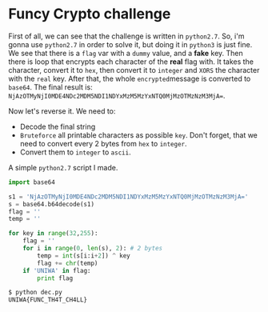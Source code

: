 # Funcy Crypto challenge

First of all, we can see that the challenge is written in `python2.7`. So, i'm gonna use `python2.7` in order to solve it, but doing it in `python3` is just fine. 
We see that there is a `flag` var with a `dummy` value, and a **fake** key. Then there is loop that encrypts each character of the **real** flag with. It takes the character, convert it to `hex`, then convert it to `integer` and `XORS`	the character with the `real` key. After that, the whole `encrypted`message is converted to `base64`. The final result is: `NjAzOTMyNjI0MDE4NDc2MDM5NDI1NDYxMzM5MzYxNTQ0MjMzOTMzNzM3MjA=`.  

Now let's reverse it. We need to:
* Decode the final string  
* `Bruteforce` all printable characters as possible `key`. Don't forget, that we need to convert every 2 bytes from `hex` to `integer`.
* Convert them to `integer` to `ascii`. 

A simple `python2.7` script I made.

```python
import base64

s1 = 'NjAzOTMyNjI0MDE4NDc2MDM5NDI1NDYxMzM5MzYxNTQ0MjMzOTMzNzM3MjA='
s = base64.b64decode(s1)
flag = ''
temp = ''

for key in range(32,255):
    flag = ''
    for i in range(0, len(s), 2): # 2 bytes
        temp = int(s[i:i+2]) ^ key
        flag += chr(temp)
    if 'UNIWA' in flag:
        print flag
```
```sh
$ python dec.py 
UNIWA{FUNC_TH4T_CH4LL}
```